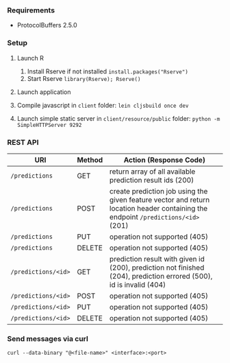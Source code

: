 ### Requirements

- ProtocolBuffers 2.5.0

### Setup

1. Launch R
    1. Install Rserve if not installed `install.packages("Rserve")`
    1. Start Rserve `library(Rserve); Rserve()`

2. Launch application
3. Compile javascript in `client` folder: `lein cljsbuild once dev`
4. Launch simple static server in `client/resource/public` folder: `python -m SimpleHTTPServer 9292`


### REST API

| URI | Method | Action (Response Code) |
|---|---|---|
| `/predictions`      | GET | return array of all available prediction result ids (200) |
| `/predictions`      | POST | create prediction job using the given feature vector and return location header containing the endpoint `/predictions/<id>` (201) |
| `/predictions`      | PUT | operation not supported (405) |
| `/predictions`      | DELETE | operation not supported (405) |
| `/predictions/<id>` | GET | prediction result with given id (200), prediction not finished (204), prediction errored (500), id is invalid (404) |
| `/predictions/<id>` | POST | operation not supported (405) |
| `/predictions/<id>` | PUT | operation not supported (405) |
| `/predictions/<id>` | DELETE | operation not supported (405) |

### Send messages via curl

`curl --data-binary "@<file-name>" <interface>:<port>`
